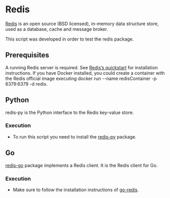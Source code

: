 # Redis

[Redis](https://redis.io/) is an open source (BSD licensed), in-memory data structure store, used as a database, cache and message broker.

This script was developed in order to test the redis package.

## Prerequisites

A running Redis server is required. See [Redis’s quickstart](https://redis.io/topics/quickstart) for installation instructions.
If you have Docker installed, you could create a container with the Redis official image executing docker run --name redisContainer -p 6379:6379 -d redis.

## Python

redis-py is the Python interface to the Redis key-value store.

### Execution

- To run this script you need to install the [redis-py](https://pypi.org/project/redis/) package.

## Go

[redis-go](https://godoc.org/github.com/go-redis/redis) package implements a Redis client. It is the Redis client for Go.

### Execution

 - Make sure to follow the installation instructions of [go-redis](https://github.com/go-redis/redis).
